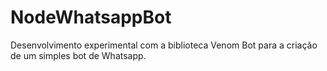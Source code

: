 # NodeWhatsappBot
Desenvolvimento experimental com a biblioteca Venom Bot para a criação de um simples bot de Whatsapp.
